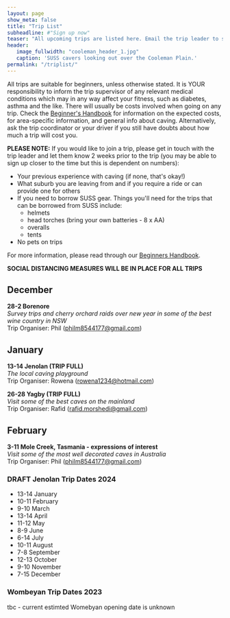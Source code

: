 ```yaml
---
layout: page
show_meta: false
title: "Trip List"
subheadline: #"Sign up now"
teaser: "All upcoming trips are listed here. Email the trip leader to sign up."
header:
   image_fullwidth: "cooleman_header_1.jpg"
   caption: 'SUSS cavers looking out over the Cooleman Plain.'
permalink: "/triplist/"
---
```


<!-- To Do convert this to auto genarage from a yaml file -->

All trips are suitable for beginners, unless otherwise stated.  It is YOUR responsibility to inform the trip supervisor of any relevant medical
conditions which may in any way affect your fitness, such as diabetes,
asthma and the like. There will usually be costs involved when going on any trip. Check the <a href="/assets/handbook.pdf">Beginner's Handbook</a>
for information on the expected costs, for area-specific information, and general info about caving. Alternatively, ask the trip coordinator or your driver
if you still have doubts about how much a trip will cost you.

**PLEASE NOTE:**
If you would like to join a trip, please get in touch with the trip leader and let them know 2 weeks prior to the trip (you may be able to sign up closer to the time but this is dependent on numbers):

-   Your previous experience with caving (if none, that's okay!)
-   What suburb you are leaving from and if you require a ride or can provide one for others
-   If you need to borrow SUSS gear. Things you'll need for the trips that can be borrowed from SUSS include:
    -   helmets
    -   head torches (bring your own batteries - 8 x AA)
    -   overalls
    -   tents
- No pets on trips

For more information, please read through our [Beginners Handbook](/assets/handbook.pdf).

**SOCIAL DISTANCING MEASURES WILL BE IN PLACE FOR ALL TRIPS**   

## December

**28-2 Borenore**  
*Survey trips and cherry orchard raids over new year in some of the best wine country in NSW*  
Trip Organiser: Phil (philm8544177@gmail.com)  

## January

**13-14 Jenolan (TRIP FULL)**  
*The local caving playground*  
Trip Organiser: Rowena (rowena1234@hotmail.com) 

**26-28 Yagby (TRIP FULL)**  
*Visit some of the best caves on the mainland*  
Trip Organiser: Rafid (rafid.morshedi@gmail.com)  

## February

**3-11 Mole Creek, Tasmania - expressions of interest**  
*Visit some of the most well decorated caves in Australia*  
Trip Organiser: Phil (philm8544177@gmail.com)  

### DRAFT Jenolan Trip Dates 2024  

- 13-14 January
- 10-11 February
- 9-10 March
- 13-14 April
- 11-12 May
- 8-9 June
- 6-14 July
- 10-11 August
- 7-8 September
- 12-13 October
- 9-10 November
- 7-15 December

### Wombeyan Trip Dates 2023

tbc - current estimted Womebyan opening date is unknown
